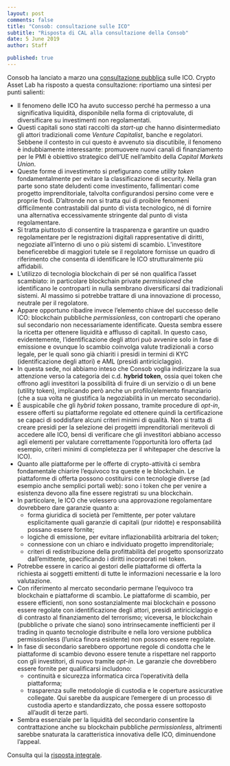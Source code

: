 ```yaml
---
layout: post
comments: false
title: "Consob: consultazione sulle ICO"
subtitle: "Risposta di CAL alla consultazione della Consob"
date: 5 June 2019
author: Staff

published: true
---
```


Consob ha lanciato a marzo una [consultazione pubblica](http://www.consob.it/documents/46180/46181/doc_disc_20190319.pdf/64251cef-d363-4442-9685-e9ff665323cf) sulle ICO. Crypto Asset Lab ha risposto a questa consultazione: riportiamo una sintesi per punti
salienti:

- Il fenomeno delle ICO ha avuto successo perché ha permesso a una significativa liquidità,
disponibile nella forma di criptovalute, di diversificare su investimenti non regolamentati.
- Questi capitali sono stati raccolti da _start-up_ che hanno disintermediato gli attori tradizionali
come _Venture Capitalist_, banche e regolatori. Sebbene il contesto in cui questo è avvenuto sia
discutibile, il fenomeno è indubbiamente interessante: promuovere nuovi canali di finanziamento
per le PMI è obiettivo strategico dell’UE nell’ambito della _Capital Markets Union_.
- Queste forme di investimento si prefigurano come _utility token_ fondamentalmente per
evitare la classificazione di security. Nella gran parte sono state deludenti come investimento,
fallimentari come progetto imprenditoriale, talvolta configurandosi persino come
vere e proprie frodi. D’altronde non si tratta qui di proibire fenomeni difficilmente
contrastabili dal punto di vista tecnologico, né di fornire una alternativa eccessivamente
stringente dal punto di vista regolamentare.
- Si tratta piuttosto di consentire la trasparenza e garantire un quadro regolamentare
per le registrazioni digitali rappresentative di diritti, negoziate all’interno di uno o
più sistemi di scambio. L’investitore beneficerebbe di maggiori tutele se il regolatore
fornisse un quadro di riferimento che consenta di identificare le ICO strutturalmente più affidabili.
- L’utilizzo di tecnologia blockchain di per sé non qualifica l’asset scambiato:
in particolare blockchain private _permissioned_ che identificano le controparti in nulla
sembrano diversificarsi dai tradizionali sistemi. Al massimo si potrebbe trattare di
una innovazione di processo, neutrale per il regolatore.
- Appare opportuno ribadire invece l’elemento chiave del successo delle ICO:
blockchain pubbliche _permissionless_, con controparti che operano sul secondario
non necessariamente identificate. Questa sembra essere la ricetta per ottenere
liquidità e afflusso di capitali. In questo caso, evidentemente, l’identificazione degli
attori può avvenire solo in fase di emissione e ovunque lo scambio coinvolga valute
tradizionali a corso legale, per le quali sono già chiariti i presidi in termini di KYC
(identificazione degli attori) e AML (presidi antiriciclaggio).
- In questa sede, noi abbiamo inteso che Consob voglia indirizzare la sua attenzione
verso la categoria dei c.d. **hybrid token**, ossia quei token che offrono agli investitori
la possibilità di fruire di un servizio o di un bene (utility token), implicando però
anche un profilo/elemento finanziario (che a sua volta ne giustifica la negoziabilità
in un mercato secondario).
- È auspicabile che gli _hybrid token_ possano, tramite procedure di _opt-in_,
essere offerti su piattaforme regolate ed ottenere quindi la certificazione se capaci di
soddisfare alcuni criteri minimi di qualità. Non si tratta di creare presidi per la
selezione dei progetti imprenditoriali meritevoli di accedere alle ICO,
bensì di verificare che gli investitori abbiano accesso agli elementi per valutare correttamente
l’opportunità loro offerta (ad esempio, criteri minimi di completezza per il whitepaper che descrive la ICO).
- Quanto alle piattaforme per le offerte di crypto-attività ci sembra fondamentale
chiarire l’equivoco tra queste e le blockchain. Le piattaforme di offerta possono
costituirsi con tecnologie diverse (ad esempio anche semplici portali web): sono i
token che per venire a esistenza devono alla fine essere registrati su una blockchain.
- In particolare, le ICO che volessero una approvazione regolamentare dovrebbero
dare garanzie quanto a:
  - forma giuridica di società per l’emittente, per poter valutare esplicitamente
  quali garanzie di capitali (pur ridotte) e responsabilità possano essere fornite;
  - logiche di emissione, per evitare inflazionabilità arbitraria del token;
  - connessione con un chiaro e individuato progetto imprenditoriale;
  - criteri di redistribuzione della profittabilità del progetto sponsorizzato
    dall’emittente, specificando i diritti incorporati nei token.
- Potrebbe essere in carico ai gestori delle piattaforme di offerta la richiesta ai soggetti emittenti di tutte le informazioni necessarie e la loro valutazione.
- Con riferimento al mercato secondario permane l’equivoco tra blockchain e piattaforme di scambio. Le piattaforme di scambio, per essere efficienti, non sono sostanzialmente mai blockchain e possono essere regolate con identificazione degli
attori, presidi antiriciclaggio e di contrasto al finanziamento del terrorismo; viceversa, le blockchain (pubbliche o private che siano) sono intrinsecamente inefficienti per il trading in quanto tecnologie distribuite e nella loro versione pubblica
permissionless (l’unica finora esistente) non possono essere regolate.
- In fase di secondario sarebbero opportune regole di condotta che le piattaforme di
scambio devono essere tenute a rispettare nel rapporto con gli investitori, di nuovo
tramite _opt-in_. Le garanzie che dovrebbero essere fornite per qualificarsi includono:
  - continuità e sicurezza informatica circa l’operatività della piattaforma;
  - trasparenza sulle metodologie di custodia e le coperture assicurative collegate.
  Qui sarebbe da auspicare l’emergere di un processo di custodia aperto e standardizzato,
  che possa essere sottoposto all’audit di terze parti.
- Sembra essenziale per la liquidità del secondario consentire la contrattazione anche
su blockchain pubbliche _permissionless_, altrimenti sarebbe snaturata la caratteristica innovativa delle ICO, diminuendone l’appeal.

Consulta qui la [risposta integrale](https://cryptoassetlab.diseade.unimib.it/docs/20190605/Risposta-Consob.pdf).
